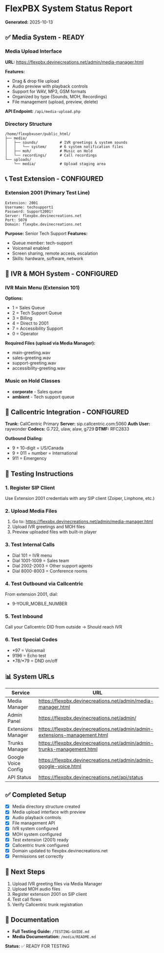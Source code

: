 # FlexPBX System Status Report
**Generated:** 2025-10-13

## ✅ Media System - READY

### Media Upload Interface
**URL:** https://flexpbx.devinecreations.net/admin/media-manager.html

**Features:**
- Drag & drop file upload
- Audio preview with playback controls
- Support for WAV, MP3, GSM formats
- Organized by type (Sounds, MOH, Recordings)
- File management (upload, preview, delete)

**API Endpoint:** `/api/media-upload.php`

### Directory Structure
```
/home/flexpbxuser/public_html/
├── media/
│   ├── sounds/          # IVR greetings & system sounds
│   │   └── system/      # 6 system notification files
│   ├── moh/             # Music on Hold
│   └── recordings/      # Call recordings
└── uploads/
    └── media/           # Upload staging area
```

## 📞 Test Extension - CONFIGURED

### Extension 2001 (Primary Test Line)
```
Extension: 2001
Username: techsupport1
Password: Support2001!
Server: flexpbx.devinecreations.net
Port: 5070
Domain: flexpbx.devinecreations.net
```

**Purpose:** Senior Tech Support
**Features:**
- Queue member: tech-support
- Voicemail enabled
- Screen sharing, remote access, escalation
- Skills: hardware, software, network

## 🎵 IVR & MOH System - CONFIGURED

### IVR Main Menu (Extension 101)
**Options:**
- 1 = Sales Queue
- 2 = Tech Support Queue
- 3 = Billing
- 4 = Direct to 2001
- 7 = Accessibility Support
- 0 = Operator

**Required Files (upload via Media Manager):**
- main-greeting.wav
- sales-greeting.wav
- support-greeting.wav
- accessibility-greeting.wav

### Music on Hold Classes
- **corporate** - Sales queue
- **ambient** - Tech support queue

## 📱 Callcentric Integration - CONFIGURED

**Trunk:** CallCentric Primary
**Server:** sip.callcentric.com:5060
**Auth User:** raywonder
**Codecs:** G.722, ulaw, alaw, g729
**DTMF:** RFC2833

**Outbound Dialing:**
- 9 + 10-digit = US/Canada
- 9 + 011 + number = International
- 911 = Emergency

## 🔧 Testing Instructions

### 1. Register SIP Client
Use Extension 2001 credentials with any SIP client (Zoiper, Linphone, etc.)

### 2. Upload Media Files
1. Go to: https://flexpbx.devinecreations.net/admin/media-manager.html
2. Upload IVR greetings and MOH files
3. Preview uploaded files with built-in player

### 3. Test Internal Calls
- Dial 101 = IVR menu
- Dial 1001-1009 = Sales team
- Dial 2002-2003 = Other support agents
- Dial 8000-8003 = Conference rooms

### 4. Test Outbound via Callcentric
From extension 2001, dial:
- 9-YOUR_MOBILE_NUMBER

### 5. Test Inbound
Call your Callcentric DID from outside → Should reach IVR

### 6. Test Special Codes
- *97 = Voicemail
- 9196 = Echo test
- *78/*79 = DND on/off

## 📊 System URLs

| Service | URL |
|---------|-----|
| Media Manager | https://flexpbx.devinecreations.net/admin/media-manager.html |
| Admin Panel | https://flexpbx.devinecreations.net/admin/ |
| Extensions Manager | https://flexpbx.devinecreations.net/admin/admin-extensions-management.html |
| Trunks Manager | https://flexpbx.devinecreations.net/admin/admin-trunks-management.html |
| Google Voice Config | https://flexpbx.devinecreations.net/admin/admin-google-voice.html |
| API Status | https://flexpbx.devinecreations.net/api/status |

## ✅ Completed Setup

- [x] Media directory structure created
- [x] Media upload interface with preview
- [x] Audio playback controls
- [x] File management API
- [x] IVR system configured
- [x] MOH system configured
- [x] Test extension (2001) ready
- [x] Callcentric trunk configured
- [x] Domain updated to flexpbx.devinecreations.net
- [x] Permissions set correctly

## 🚀 Next Steps

1. Upload IVR greeting files via Media Manager
2. Upload MOH audio files
3. Register extension 2001 on SIP client
4. Test call flows
5. Verify Callcentric trunk registration

## 📖 Documentation

- **Full Testing Guide:** `/TESTING-GUIDE.md`
- **Media Documentation:** `/media/README.md`

**Status:** ✅ READY FOR TESTING

